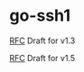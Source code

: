 # go-ssh1

[RFC](https://tools.ietf.org/html/draft-ylonen-ssh-protocol-00) Draft for v1.3

[RFC](http://www.snailbook.com/docs/protocol-1.5.txt) Draft for v1.5
